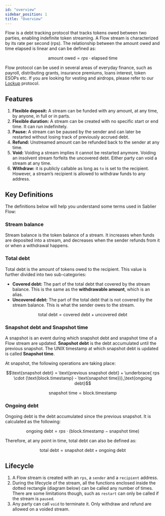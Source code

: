```yaml
---
id: "overview"
sidebar_position: 1
title: "Overview"
---
```


Flow is a debt tracking protocol that tracks tokens owed between two parties, enabling indefinite token streaming. A
Flow stream is characterized by its rate per second (rps). The relationship between the amount owed and time elapsed is
linear and can be defined as:

```math
\text{amount owed} = rps \cdot \text{elapsed time}
```

Flow protocol can be used in several areas of everyday finance, such as payroll, distributing grants, insurance
premiums, loans interest, token ESOPs etc. If you are looking for vesting and airdrops, please refer to our
[Lockup](../lockup/overview) protocol.

## Features

1. **Flexible deposit:** A stream can be funded with any amount, at any time, by anyone, in full or in parts.
2. **Flexible duration:** A stream can be created with no specific start or end time. It can run indefinitely.
3. **Pause:** A stream can be paused by the sender and can later be restarted without losing track of previously accrued
   debt.
4. **Refund:** Unstreamed amount can be refunded back to the sender at any time.
5. **Void:** Voiding a stream implies it cannot be restarted anymore. Voiding an insolvent stream forfeits the uncovered
   debt. Either party can void a stream at any time.
6. **Withdraw:** it is publicly callable as long as `to` is set to the recipient. However, a stream’s recipient is
   allowed to withdraw funds to any address.

## Key Definitions

The definitions below will help you understand some terms used in Sablier Flow:

### Stream balance

Stream balance is the token balance of a stream. It increases when funds are deposited into a stream, and decreases when
the sender refunds from it or when a withdrawal happens.

### Total debt

Total debt is the amount of tokens owed to the recipient. This value is further divided into two sub-categories:

- **Covered debt:** The part of the total debt that covered by the stream balance. This is the same as the
  **withdrawable amount**, which is an alias.
- **Uncovered debt:** The part of the total debt that is not covered by the stream balance. This is what the sender owes
  to the stream.

```math
\text{total debt} = \text{covered debt} + \text{uncovered debt}
```

### Snapshot debt and Snapshot time

A snapshot is an event during which snapshot debt and snapshot time of a Flow stream are updated. **Snapshot debt** is
the debt accumulated until the previous snapshot. The UNIX timestamp at which snapshot debt is updated is called
**Snapshot time**.

At snapshot, the following operations are taking place:

```math
\text{snapshot debt} = \text{previous snapshot debt} + \underbrace{
rps \cdot (\text{block.timestamp} - \text{snapshot time})}_\text{ongoing debt}
```

```math
\text{snapshot time} = \text{block.timestamp}
```

### Ongoing debt

Ongoing debt is the debt accumulated since the previous snapshot. It is calculated as the following:

```math
\text{ongoing debt} = rps \cdot (\text{block.timestamp} - \text{snapshot time})
```

Therefore, at any point in time, total debt can also be defined as:

```math
\text{total debt} = \text{snapshot debt} + \text{ongoing debt}
```

## Lifecycle

1. A Flow stream is created with an `rps`, a `sender` and a `recipient` address.
2. During the lifecycle of the stream, all the functions enclosed inside the dotted rectangle (diagram below) can be
   called any number of times. There are some limitations though, such as `restart` can only be called if the stream is
   `paused`.
3. Any party can call `void` to terminate it. Only withdraw and refund are allowed on a voided stream.
